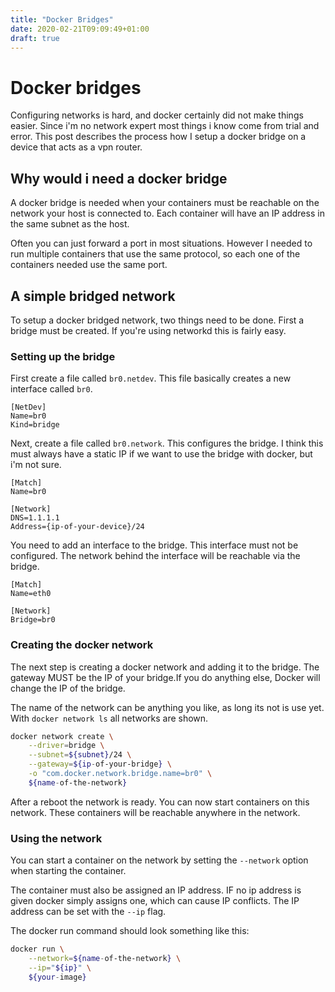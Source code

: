 ```yaml
---
title: "Docker Bridges"
date: 2020-02-21T09:09:49+01:00
draft: true
---
```

# Docker bridges
Configuring networks is hard, and docker certainly did not make things easier. Since i'm no network expert most things i know come from trial and error. This post describes the process how I setup a docker bridge on a device that acts as a vpn router. 

## Why would i need a docker bridge
A docker bridge is needed when your containers must be reachable on the network your host is connected to. Each container will have an IP address in the same subnet as the host.

Often you can just forward a port in most situations. However I needed to run multiple containers that use the same protocol, so each one of the containers needed use the same port. 

## A simple bridged network
To setup a docker bridged network, two things need to be done. First a bridge must be created. If you're using networkd this is fairly easy.

### Setting up the bridge
First create a file called `br0.netdev`. This file basically creates a new interface called `br0`.

``` 
[NetDev]
Name=br0
Kind=bridge
```

Next, create a file called `br0.network`. This configures the bridge. I think this must always have a static IP if we want to use the bridge with docker, but i'm not sure.
```
[Match]
Name=br0

[Network]
DNS=1.1.1.1
Address={ip-of-your-device}/24
```

You need to add an interface to the bridge. This interface must not be configured. The network behind the interface will be reachable via the bridge.
```
[Match]
Name=eth0

[Network]
Bridge=br0
```

### Creating the docker network
The next step is creating a docker network and adding it to the bridge. The gateway MUST be the IP of your bridge.If you do anything else, Docker will change the IP of the bridge.

The name of the network can be anything you like, as long its not is use yet. With `docker network ls` all networks are shown.
``` bash
docker network create \
    --driver=bridge \
    --subnet=${subnet}/24 \
    --gateway=${ip-of-your-bridge} \
    -o "com.docker.network.bridge.name=br0" \
    ${name-of-the-network}
```

After a reboot the network is ready. You can now start containers on this network. These containers will be reachable anywhere in the network.

### Using the network
You can start a container on the network by setting the `--network` option when starting the container.

The container must also be assigned an IP address. IF no ip address is given docker simply assigns one, which can cause IP conflicts. The IP address can be set with the `--ip` flag.

The docker run command should look something like this:
``` bash
docker run \
    --network=${name-of-the-network} \
    --ip="${ip}" \
    ${your-image}
```

